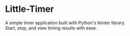 # Little-Timer
A simple timer application built with Python's tkinter library.  
Start, stop, and view timing results with ease.